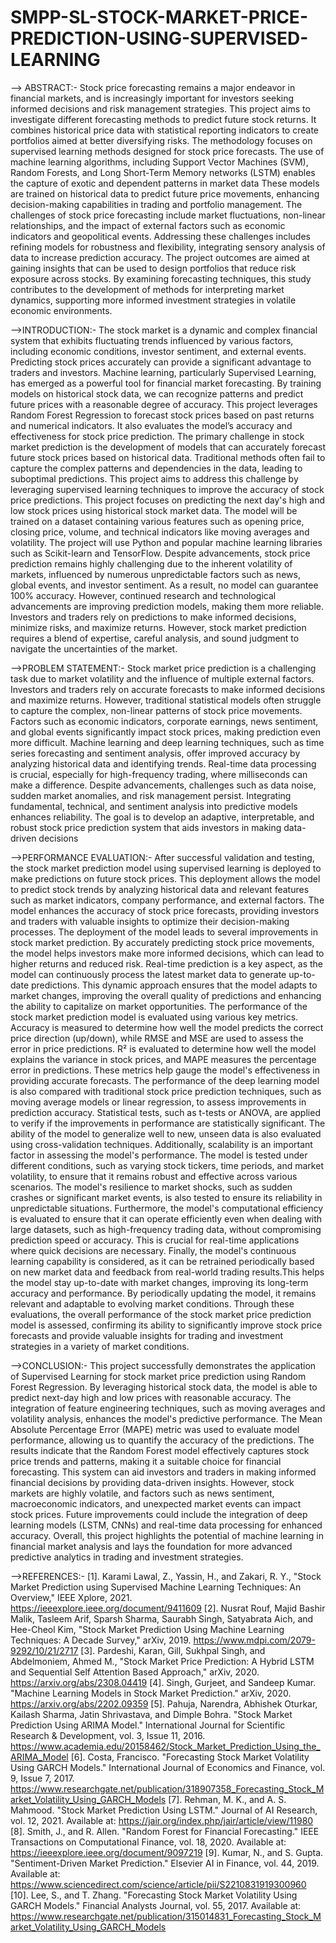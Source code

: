 # SMPP-SL-STOCK-MARKET-PRICE-PREDICTION-USING-SUPERVISED-LEARNING
--> ABSTRACT:-
Stock price forecasting remains a major endeavor in financial markets, and is increasingly important for investors seeking informed decisions and risk management strategies. This project aims to investigate different forecasting methods to predict future stock returns. It combines historical price data with statistical reporting indicators to create portfolios aimed at better diversifying risks. 
The methodology focuses on supervised learning methods designed for stock price forecasts. The use of machine learning algorithms, including Support Vector Machines (SVM), Random Forests, and Long Short-Term Memory networks (LSTM) enables the capture of exotic and dependent patterns in market data These models are trained on historical data to predict future price movements, enhancing decision-making capabilities in trading and portfolio management. The challenges of stock price forecasting include market fluctuations, non-linear relationships, and the impact of external factors such as economic indicators and geopolitical events. Addressing these challenges includes refining models for robustness and flexibility, integrating sensory analysis of data to increase prediction accuracy.
 The project outcomes are aimed at gaining insights that can be used to design portfolios that reduce risk exposure across stocks. By examining forecasting techniques, this study contributes to the development of methods for interpreting market dynamics, supporting more informed investment strategies in volatile economic environments. 

-->INTRODUCTION:-
The stock market is a dynamic and complex financial system that exhibits fluctuating trends influenced by various factors, including economic conditions, investor sentiment, and external events. Predicting stock prices accurately can provide a significant advantage to traders and investors.
Machine learning, particularly Supervised Learning, has emerged as a powerful tool for financial market forecasting. By training models on historical stock data, we can recognize patterns and predict future prices with a reasonable degree of accuracy.
This project leverages Random Forest Regression to forecast stock prices based on past returns and numerical indicators. It also evaluates the model’s accuracy and effectiveness for stock price prediction.
The primary challenge in stock market prediction is the development of models that can accurately forecast future stock prices based on historical data. Traditional methods often fail to capture the complex patterns and dependencies in the data, leading to suboptimal predictions. This project aims to address this challenge by leveraging supervised learning techniques to improve the accuracy of stock price predictions.
This project focuses on predicting the next day's high and low stock prices using historical stock market data. The model will be trained on a dataset containing various features such as opening price, closing price, volume, and technical indicators like moving averages and volatility. The project will use Python and popular machine learning libraries such as Scikit-learn and TensorFlow.
Despite advancements, stock price prediction remains highly challenging due to the inherent volatility of markets, influenced by numerous unpredictable factors such as news, global events, and investor sentiment. As a result, no model can guarantee 100% accuracy. However, continued research and technological advancements are improving prediction models, making them more reliable.
Investors and traders rely on predictions to make informed decisions, minimize risks, and maximize returns. However, stock market prediction requires a blend of expertise, careful analysis, and sound judgment to navigate the uncertainties of the market.

-->PROBLEM STATEMENT:-
   Stock market price prediction is a challenging task due to market volatility and the influence of multiple external factors. Investors and traders rely on accurate forecasts to make informed decisions and maximize returns. However, traditional statistical models often struggle to capture the complex, non-linear patterns of stock price movements. Factors such as economic indicators, corporate earnings, news sentiment, and global events significantly impact stock prices, making prediction even more difficult. Machine learning and deep learning techniques, such as time series forecasting and sentiment analysis, offer improved accuracy by analyzing historical data and identifying trends. 
Real-time data processing is crucial, especially for high-frequency trading, where milliseconds can make a difference. Despite advancements, challenges such as data noise, sudden market anomalies, and risk management persist. Integrating fundamental, technical, and sentiment analysis into predictive models enhances reliability. The goal is to develop an adaptive, interpretable, and robust stock price prediction system that aids investors in making data-driven decisions

-->PERFORMANCE EVALUATION:-
     After successful validation and testing, the stock market prediction model using supervised learning is deployed to make predictions on future stock prices. This deployment allows the model to predict stock trends by analyzing historical data and relevant features such as market indicators, company performance, and external factors. The model enhances the accuracy of stock price forecasts, providing investors and traders with valuable insights to optimize their decision-making processes. The deployment of the model leads to several improvements in stock market prediction. By accurately predicting stock price movements, the model helps investors make more informed decisions, which can lead to higher returns and reduced risk. Real-time prediction is a key aspect, as the model can continuously process the latest market data to generate up-to-date predictions. This dynamic approach ensures that the model adapts to market changes, improving the overall quality of predictions and enhancing the ability to capitalize on market opportunities.
The performance of the stock market prediction model is evaluated using various key metrics. Accuracy is measured to determine how well the model predicts the correct price direction (up/down), while RMSE and MSE are used to assess the error in price predictions. R² is evaluated to determine how well the model explains the variance in stock prices, and MAPE measures the percentage error in predictions. These metrics help gauge the model's effectiveness in providing accurate forecasts. The performance of the deep learning model is also compared with traditional stock price prediction techniques, such as moving average models or linear regression, to assess improvements in prediction accuracy. Statistical tests, such as t-tests or ANOVA, are applied to verify if the improvements in performance are statistically significant. The ability of the model to generalize well to new, unseen data is also evaluated using cross-validation techniques.
Additionally, scalability is an important factor in assessing the model's performance. The model is tested under different conditions, such as varying stock tickers, time periods, and market volatility, to ensure that it remains robust and effective across various scenarios. The model's resilience to market shocks, such as sudden crashes or significant market events, is also tested to ensure its reliability in unpredictable situations. 
Furthermore, the model's computational efficiency is evaluated to ensure that it can operate efficiently even when dealing with large datasets, such as high-frequency trading data, without compromising prediction speed or accuracy. This is crucial for real-time applications where quick decisions are necessary.
Finally, the model's continuous learning capability is considered, as it can be retrained periodically based on new market data and feedback from real-world trading results.This helps the model stay up-to-date with market changes, improving its long-term accuracy and performance. By periodically updating the model, it remains relevant and adaptable to evolving market conditions. Through these evaluations, the overall performance of the stock market price prediction model is assessed, confirming its ability to significantly improve stock price forecasts and provide valuable insights for trading and investment strategies in a variety of market conditions.

-->CONCLUSION:-
    This project successfully demonstrates the application of Supervised Learning for stock market price prediction using Random Forest Regression. By leveraging historical stock data, the model is able to predict next-day high and low prices with reasonable accuracy. The integration of feature engineering techniques, such as moving averages and volatility analysis, enhances the model's predictive performance.
The Mean Absolute Percentage Error (MAPE) metric was used to evaluate model performance, allowing us to quantify the accuracy of the predictions. The results indicate that the Random Forest model effectively captures stock price trends and patterns, making it a suitable choice for financial forecasting.
This system can aid investors and traders in making informed financial decisions by providing data-driven insights. However, stock markets are highly volatile, and factors such as news sentiment, macroeconomic indicators, and unexpected market events can impact stock prices. Future improvements could include the integration of deep learning models (LSTM, CNNs) and real-time data processing for enhanced accuracy.
Overall, this project highlights the potential of machine learning in financial market analysis and lays the foundation for more advanced predictive analytics in trading and investment strategies.

-->REFERENCES:-
[1].	Karami Lawal, Z., Yassin, H., and Zakari, R. Y., "Stock Market Prediction using Supervised Machine Learning Techniques: An Overview," IEEE Xplore, 2021.
https://ieeexplore.ieee.org/document/9411609 
[2].	Nusrat Rouf, Majid Bashir Malik, Tasleem Arif, Sparsh Sharma, Saurabh Singh, Satyabrata Aich, and Hee-Cheol Kim, "Stock Market Prediction Using Machine Learning Techniques: A Decade Survey," arXiv, 2019. https://www.mdpi.com/2079-9292/10/21/2717 
[3].	Pardeshi, Karan, Gill, Sukhpal Singh, and Abdelmoniem, Ahmed M., "Stock Market Price Prediction: A Hybrid LSTM and Sequential Self Attention Based Approach," arXiv, 2020.
https://arxiv.org/abs/2308.04419 
[4].	Singh, Gurjeet, and Sandeep Kumar. "Machine Learning Models in Stock Market Prediction." arXiv, 2020. 
https://arxiv.org/abs/2202.09359
[5].	Pahuja, Narendra, Abhishek Oturkar, Kailash Sharma, Jatin Shrivastava, and Dimple Bohra. "Stock Market Prediction Using ARIMA Model." International Journal for Scientific Research & Development, vol. 3, Issue 11, 2016.
https://www.academia.edu/20158462/Stock_Market_Prediction_Using_the_ARIMA_Model
[6].	Costa, Francisco. "Forecasting Stock Market Volatility Using GARCH Models." International Journal of Economics and Finance, vol. 9, Issue 7, 2017. https://www.researchgate.net/publication/318907358_Forecasting_Stock_Market_Volatility_Using_GARCH_Models
[7].	Rehman, M. K., and A. S. Mahmood. "Stock Market Prediction Using LSTM." Journal of AI Research, vol. 12, 2021. Available at: https://jair.org/index.php/jair/article/view/11980
[8].	Smith, J., and R. Allen. "Random Forest for Financial Forecasting." IEEE Transactions on Computational Finance, vol. 18, 2020. Available at: https://ieeexplore.ieee.org/document/9097219
[9].	Kumar, N., and S. Gupta. "Sentiment-Driven Market Prediction." Elsevier AI in Finance, vol. 44, 2019. Available at: https://www.sciencedirect.com/science/article/pii/S2210831919300960
[10].	Lee, S., and T. Zhang. "Forecasting Stock Market Volatility Using GARCH Models." Financial Analysts Journal, vol. 55, 2017. Available at: https://www.researchgate.net/publication/315014831_Forecasting_Stock_Market_Volatility_Using_GARCH_Models
